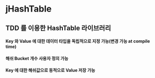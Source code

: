 # jHashTable
## TDD 를 이용한 HashTable 라이브러리 
#### Key 와 Value 에 대한 데이터 타입을 독립적으로 지정 가능(변경 가능 at compile time)
#### 해쉬 Bucket 개수 사용자 정의 가능
#### Key 에 대한 해쉬값으로 동적으로 Value 저장 가능
